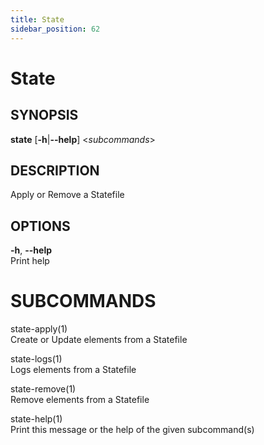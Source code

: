 ```yaml
---
title: State
sidebar_position: 62
---
```


# State

## SYNOPSIS

**state** \[**-h**\|**--help**\] \<*subcommands*\>

## DESCRIPTION

Apply or Remove a Statefile

## OPTIONS

**-h**, **--help**  
Print help

# SUBCOMMANDS

state-apply(1)  
Create or Update elements from a Statefile

state-logs(1)  
Logs elements from a Statefile

state-remove(1)  
Remove elements from a Statefile

state-help(1)  
Print this message or the help of the given subcommand(s)
